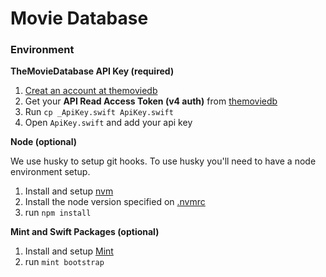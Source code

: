 # Movie Database

### Environment

**TheMovieDatabase API Key (required)**

1. [Creat an account at themoviedb](https://www.themoviedb.org/login)
2. Get your **API Read Access Token (v4 auth)** from [themoviedb](https://www.themoviedb.org/settings/api)
3. Run `cp _ApiKey.swift ApiKey.swift`
4. Open `ApiKey.swift` and add your api key

**Node (optional)**

We use husky to setup git hooks. To use husky you'll need to have a node environment setup. 

1. Install and setup [nvm](https://github.com/nvm-sh/nvm)
2. Install the node version specified on [.nvmrc](.nvmrc)
3. run `npm install`

**Mint and Swift Packages (optional)**

1. Install and setup [Mint](https://github.com/yonaskolb/Mint#installing)
2. run `mint bootstrap`

